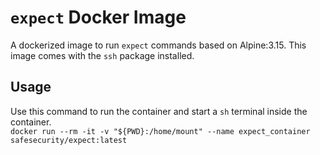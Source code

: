 # `expect` Docker Image

A dockerized image to run `expect` commands based on Alpine:3.15. This image comes with the `ssh` package installed.

## Usage

Use this command to run the container and start a `sh` terminal inside the container.<br/>
`docker run --rm -it -v "${PWD}:/home/mount" --name expect_container safesecurity/expect:latest`
